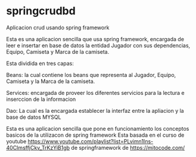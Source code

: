 # springcrudbd
Aplicacion crud usando spring framework

Esta es una aplicacion sencilla que usa spring framework, encargada de leer e insertar en base de datos la  entidad 
Jugador con sus dependencias, Equipo, Camiseta y Marca de la camiseta.

Esta dividida en tres capas:

Beans: la cual contiene los beans que representa al Jugador, Equipo, Camiseta y la Marca de la camiseta.

Services: encargada de proveer los diferentes servicios para la lectura e inserccion de la informacion

Dao: La cual es la encargada establecer la interfaz entre la apliacion y la base de datos MYSQL

Esta es una aplicacion sencilla que pone en funcionamiento los conceptos basicos de la utilizacon de spring framework
Esta basada en el curso de youtube https://www.youtube.com/playlist?list=PLvimn1Ins-40CImsffjCkv_TrKzYiB1gb 
de springframework de https://mitocode.com/
